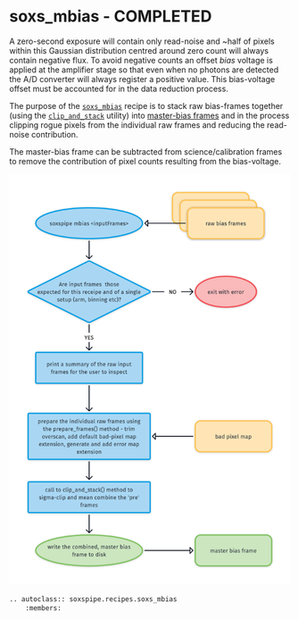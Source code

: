 # soxs_mbias - COMPLETED

A zero-second exposure will contain only read-noise and \~half of pixels within this Gaussian distribution centred around zero count will always contain negative flux. To avoid negative counts an offset *bias* voltage is applied at the amplifier stage so that even when no photons are detected the A/D converter will always register a positive value. This bias-voltage offset must be accounted for in the data reduction process. 

The purpose of the [`soxs_mbias`](../_api/soxspipe.recipes.soxs_mbias.html) recipe is to stack raw bias-frames together (using the [`clip_and_stack`](../utils/clip_and_stack.md) utility) into [master-bias frames](../files/master_bias.md) and in the process clipping rogue pixels from the individual raw frames and reducing the read-noise contribution.

The master-bias frame can be subtracted from science/calibration frames to remove the contribution of pixel counts resulting from the bias-voltage.

![](soxs_mbias.png)

```eval_rst
.. autoclass:: soxspipe.recipes.soxs_mbias
    :members:
```


